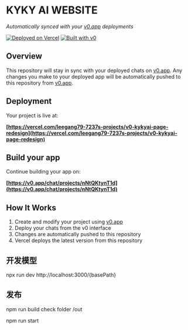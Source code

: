# KYKY AI WEBSITE

*Automatically synced with your [v0.app](https://v0.app) deployments*

[![Deployed on Vercel](https://img.shields.io/badge/Deployed%20on-Vercel-black?style=for-the-badge&logo=vercel)](https://vercel.com/leegang79-7237s-projects/v0-kykyai-page-redesign)
[![Built with v0](https://img.shields.io/badge/Built%20with-v0.app-black?style=for-the-badge)](https://v0.app/chat/projects/nNtQKtynT1d)

## Overview

This repository will stay in sync with your deployed chats on [v0.app](https://v0.app).
Any changes you make to your deployed app will be automatically pushed to this repository from [v0.app](https://v0.app).

## Deployment

Your project is live at:

**[https://vercel.com/leegang79-7237s-projects/v0-kykyai-page-redesign](https://vercel.com/leegang79-7237s-projects/v0-kykyai-page-redesign)**

## Build your app

Continue building your app on:

**[https://v0.app/chat/projects/nNtQKtynT1d](https://v0.app/chat/projects/nNtQKtynT1d)**

## How It Works

1. Create and modify your project using [v0.app](https://v0.app)
2. Deploy your chats from the v0 interface
3. Changes are automatically pushed to this repository
4. Vercel deploys the latest version from this repository

## 开发模型
npx run dev
http://localhost:3000/{basePath}

## 发布
npm run build 
check folder /out

npm run start

